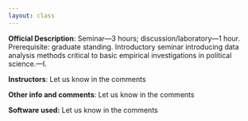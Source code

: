 ```yaml
---
layout: class
---
```


**Official Description**: Seminar—3 hours; discussion/laboratory—1 hour. Prerequisite: graduate standing. Introductory seminar introducing data analysis methods critical to basic empirical investigations in political science.—I.
 
**Instructors**: Let us know in the comments

**Other info and comments**: Let us know in the comments

**Software used:** Let us know in the comments